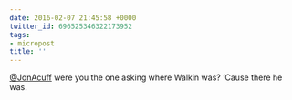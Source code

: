 ```yaml
---
date: 2016-02-07 21:45:58 +0000
twitter_id: 696525346322173952
tags:
- micropost
title: ''
---
```


[@JonAcuff](https://twitter.com/JonAcuff) were you the one asking where Walkin was? ‘Cause there he was.
